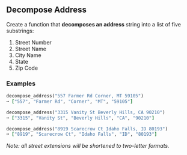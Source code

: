 ## Decompose Address

Create a function that **decomposes an address** string into a list of five substrings:

1.  Street Number
2.  Street Name
3.  City Name
4.  State
5.  Zip Code

### Examples
``` ruby
decompose_address("557 Farmer Rd Corner, MT 59105")
➞ ["557", "Farmer Rd", "Corner", "MT", "59105"]

decompose_address("3315 Vanity St Beverly Hills, CA 90210")
➞ ["3315", "Vanity St", "Beverly Hills", "CA", "90210"]

decompose_address("8919 Scarecrow Ct Idaho Falls, ID 80193")
➞ ["8919", "Scarecrow Ct", "Idaho Falls", "ID", "80193"]
```
*Note: all street extensions will be shortened to two-letter formats.*